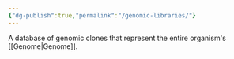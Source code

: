 ```yaml
---
{"dg-publish":true,"permalink":"/genomic-libraries/"}
---
```


A database of genomic clones that represent the entire organism's [[Genome\|Genome]].